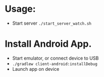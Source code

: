 # Usage:
 - Start server `./start_server_watch.sh`

# Install Android App.
 - Start emulator, or connect device to USB
 - `./gradlew client-android:installDebug`
 - Launch app on device

